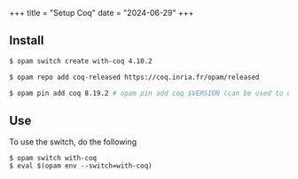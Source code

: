 +++
title = "Setup Coq"
date = "2024-06-29"
+++

## Install

```sh
$ opam switch create with-coq 4.10.2

$ opam repo add coq-released https://coq.inria.fr/opam/released

$ opam pin add coq 8.19.2 # opam pin add coq $VERSION (can be used to upgrade by mentioning new version)
```

## Use

To use the switch, do the following

```
$ opam switch with-coq
$ eval $(opam env --switch=with-coq)
```
